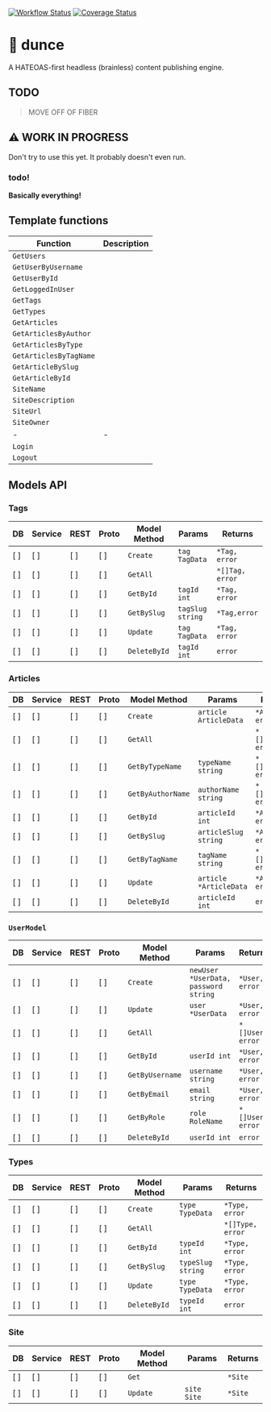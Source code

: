 [![Workflow Status](https://github.com/nixpig/dunce/actions/workflows/validate.yml/badge.svg?branch=main)](https://github.com/nixpig/dunce/actions/workflows/validate.yml?query=branch%3Amain)
[![Coverage Status](https://coveralls.io/repos/github/nixpig/dunce/badge.svg?branch=main)](https://coveralls.io/github/nixpig/dunce?branch=main)

# 🧠 dunce

A HATEOAS-first headless (brainless) content publishing engine.

## TODO

> MOVE OFF OF FIBER

## ⚠️ WORK IN PROGRESS

Don't try to use this yet. It probably doesn't even run.

### todo!

**Basically everything!**

## Template functions

| Function               | Description |
| ---------------------- | ----------- |
| `GetUsers`             |             |
| `GetUserByUsername`    |             |
| `GetUserById`          |             |
| `GetLoggedInUser`      |             |
| `GetTags`              |             |
| `GetTypes`             |             |
| `GetArticles`          |             |
| `GetArticlesByAuthor`  |             |
| `GetArticlesByType`    |             |
| `GetArticlesByTagName` |             |
| `GetArticleBySlug`     |             |
| `GetArticleById`       |             |
| `SiteName`             |             |
| `SiteDescription`      |             |
| `SiteUrl`              |             |
| `SiteOwner`            |             |
| -                      | -           |
| `Login`                |             |
| `Logout`               |             |

## Models API

### Tags

| DB  | Service | REST | Proto | Model Method | Params           | Returns         |
| --- | ------- | ---- | ----- | ------------ | ---------------- | --------------- |
| [ ] | [ ]     | [ ]  | [ ]   | `Create`     | `tag TagData`    | `*Tag, error`   |
| [ ] | [ ]     | [ ]  | [ ]   | `GetAll`     |                  | `*[]Tag, error` |
| [ ] | [ ]     | [ ]  | [ ]   | `GetById`    | `tagId int`      | `*Tag, error`   |
| [ ] | [ ]     | [ ]  | [ ]   | `GetBySlug`  | `tagSlug string` | `*Tag,error`    |
| [ ] | [ ]     | [ ]  | [ ]   | `Update`     | `tag TagData`    | `*Tag, error`   |
| [ ] | [ ]     | [ ]  | [ ]   | `DeleteById` | `tagId int`      | `error`         |

### Articles

| DB  | Service | REST | Proto | Model Method      | Params                 | Returns             |
| --- | ------- | ---- | ----- | ----------------- | ---------------------- | ------------------- |
| [ ] | [ ]     | [ ]  | [ ]   | `Create`          | `article ArticleData`  | `*Article, error`   |
| [ ] | [ ]     | [ ]  | [ ]   | `GetAll`          |                        | `*[]Article, error` |
| [ ] | [ ]     | [ ]  | [ ]   | `GetByTypeName`   | `typeName string`      | `*[]Article, error` |
| [ ] | [ ]     | [ ]  | [ ]   | `GetByAuthorName` | `authorName string`    | `*[]Article, error` |
| [ ] | [ ]     | [ ]  | [ ]   | `GetById`         | `articleId int`        | `*Article, error`   |
| [ ] | [ ]     | [ ]  | [ ]   | `GetBySlug`       | `articleSlug string`   | `*Article, error`   |
| [ ] | [ ]     | [ ]  | [ ]   | `GetByTagName`    | `tagName string`       | `*[]Article, error` |
| [ ] | [ ]     | [ ]  | [ ]   | `Update`          | `article *ArticleData` | `*Article, error`   |
| [ ] | [ ]     | [ ]  | [ ]   | `DeleteById`      | `articleId int`        | `error`             |

### `UserModel`

| DB  | Service | REST | Proto | Model Method    | Params                               | Returns          |
| --- | ------- | ---- | ----- | --------------- | ------------------------------------ | ---------------- |
| [ ] | [ ]     | [ ]  | [ ]   | `Create`        | `newUser *UserData, password string` | `*User, error`   |
| [ ] | [ ]     | [ ]  | [ ]   | `Update`        | `user *UserData`                     | `*User, error`   |
| [ ] | [ ]     | [ ]  | [ ]   | `GetAll`        |                                      | `*[]User, error` |
| [ ] | [ ]     | [ ]  | [ ]   | `GetById`       | `userId int`                         | `*User, error`   |
| [ ] | [ ]     | [ ]  | [ ]   | `GetByUsername` | `username string`                    | `*User, error`   |
| [ ] | [ ]     | [ ]  | [ ]   | `GetByEmail`    | `email string`                       | `*User, error`   |
| [ ] | [ ]     | [ ]  | [ ]   | `GetByRole`     | `role RoleName`                      | `*[]User, error` |
| [ ] | [ ]     | [ ]  | [ ]   | `DeleteById`    | `userId int`                         | `error`          |

### Types

| DB  | Service | REST | Proto | Model Method | Params            | Returns          |
| --- | ------- | ---- | ----- | ------------ | ----------------- | ---------------- |
| [ ] | [ ]     | [ ]  | [ ]   | `Create`     | `type TypeData`   | `*Type, error`   |
| [ ] | [ ]     | [ ]  | [ ]   | `GetAll`     |                   | `*[]Type, error` |
| [ ] | [ ]     | [ ]  | [ ]   | `GetById`    | `typeId int`      | `*Type, error`   |
| [ ] | [ ]     | [ ]  | [ ]   | `GetBySlug`  | `typeSlug string` | `*Type, error`   |
| [ ] | [ ]     | [ ]  | [ ]   | `Update`     | `type TypeData`   | `*Type, error`   |
| [ ] | [ ]     | [ ]  | [ ]   | `DeleteById` | `typeId int`      | `error`          |

### Site

| DB  | Service | REST | Proto | Model Method | Params      | Returns |
| --- | ------- | ---- | ----- | ------------ | ----------- | ------- |
| [ ] | [ ]     | [ ]  | [ ]   | `Get`        |             | `*Site` |
| [ ] | [ ]     | [ ]  | [ ]   | `Update`     | `site Site` | `*Site` |
